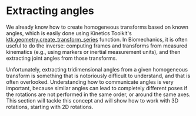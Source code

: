 
# Extracting angles

We already know how to create homogeneous transforms based on known angles, which is easily done using Kinetics Toolkit's [ktk.geometry.create_transform_series](api/ktk.geometry.create_transform_series.rst) function. In Biomechanics, it is often useful to do the inverse: computing frames and transforms from measured kinematics (e.g., using markers or inertial measurement units), and then extracting joint angles from those transforms.

Unfortunately, extracting tridimensional angles from a given homogeneous transform is something that is notoriously difficult to understand, and that is often overlooked. Understanding how to communicate angles is very important, because similar angles can lead to completely different poses if the rotations are not performed in the same order, or around the same axes. This section will tackle this concept and will show how to work with 3D rotations, starting with 2D rotations.
